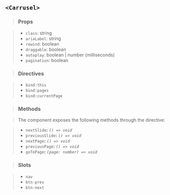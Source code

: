 <script>
  import Title from '../Title.svelte'
  import ExternalLink from '../ExternalLink.svelte'
</script>

<Title label="API Reference"></Title>

## `<Carrusel>`

> ### Props

> - `class`: string
> - `ariaLabel`: string
> - `rewind`: boolean
> - `draggable`: boolean
> - `autoplay`: boolean | number (milliseconds)
> - `pagination`: boolean

> ### Directives

> - `bind:this`
> - `bind:pages`
> - `bind:currentPage`

> ### Methods

> The component exposes the following methods through the <ExternalLink href="https://svelte.dev/docs#template-syntax-component-directives-bind-this" label="bind:this" /> directive:

> - `nextSlide`**:** _`() => void`_
> - `previousSlide`**:** _`() => void`_
> - `nextPage`**:** _`() => void`_
> - `previousPage`**:** _`() => void`_
> - `goToPage`**:** _`(page: number) => void`_

> ### Slots

> - `nav`
> - `btn-prev`
> - `btn-next`
